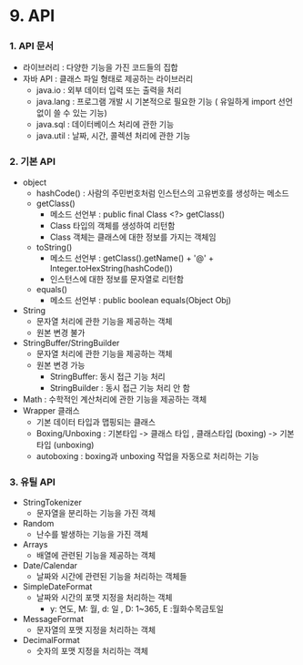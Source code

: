 # 9. API



### 1. API 문서

- 라이브러리 : 다양한 기능을 가진 코드들의 집합
- 자바 API : 클래스 파일 형태로 제공하는 라이브러리
  - java.io : 외부 데이터 입력 또는 출력을 처리
  - java.lang : 프로그램 개발 시 기본적으로 필요한 기능 ( 유일하게 import 선언 없이 쓸 수 있는 기능)
  - java.sql : 데이터베이스 처리에 관한 기능
  - java.util : 날짜, 시간, 콜렉션 처리에 관한 기능



### 2. 기본 API

- object 
  - hashCode() : 사람의 주민번호처럼 인스턴스의 고유번호를 생성하는 메소드
  - getClass()
    - 메소드 선언부 : public final Class <?> getClass()
    - Class 타입의 객체를 생성하여 리턴함
    - Class 객체는 클래스에 대한 정보를 가지는 객체임
  - toString()
    - 메소드 선언부 : getClass().getName() + '@' + Integer.toHexString(hashCode())
    - 인스턴스에 대한 정보를 문자열로 리턴함
  - equals()
    - 메소드 선언부 : public boolean equals(Object Obj)
- String 
  - 문자열 처리에 관한 기능을 제공하는 객체
  - 원본 변경 불가
- StringBuffer/StringBuilder
  - 문자열 처리에 관한 기능을 제공하는 객체
  - 원본 변경 가능
    - StringBuffer: 동시 접근 기능 처리
    - StringBuilder : 동시 접근 기능 처리 안 함
- Math : 수학적인 계산처리에 관한 기능을 제공하는 객체
- Wrapper 클래스
  - 기본 데이터 타입과 맵핑되는 클래스
  - Boxing/Unboxing : 기본타입 -> 클래스 타입 , 클래스타입 (boxing) -> 기본타입 (unboxing)
  - autoboxing : boxing과 unboxing 작업을 자동으로 처리하는 기능



### 3. 유틸 API

- StringTokenizer
  - 문자열을 분리하는 기능을 가진 객체
- Random
  - 난수를 발생하는 기능을 가진 객체
- Arrays 
  - 배열에 관련된 기능을 제공하는 객체
- Date/Calendar
  - 날짜와 시간에 관련된 기능을 처리하는 객체들
- SimpleDateFormat
  - 날짜와 시간의 포맷 지정을 처리하는 객체
    - y: 연도, M: 월, d: 일 , D: 1~365, E :월화수목금토일
- MessageFormat
  - 문자열의 포맷 지정을 처리하는 객체
- DecimalFormat
  - 숫자의 포맷 지정을 처리하는 객체

